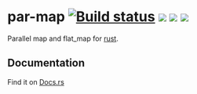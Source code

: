 # par-map [![Build status](https://travis-ci.org/TeXitoi/par-map.svg?branch=master)](https://travis-ci.org/TeXitoi/par-map) [![](https://ci.appveyor.com/api/projects/status/57vyllmic1xr5a6g/branch/master?svg=true)](https://ci.appveyor.com/project/TeXitoi/par-map/branch/master) [![](https://img.shields.io/crates/v/par-map.svg)](https://crates.io/crates/par-map) [![](https://docs.rs/par-map/badge.svg)](https://docs.rs/par-map)

Parallel map and flat_map for [rust](http://www.rust-lang.org).

## Documentation

Find it on [Docs.rs](https://docs.rs/par-map)
